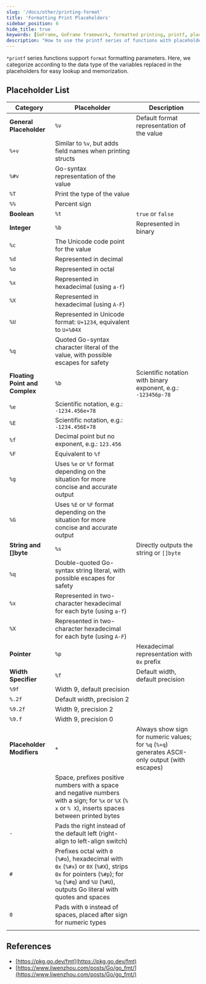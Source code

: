 ```yaml
---
slug: '/docs/other/printing-format'
title: 'Formatting Print Placeholders'
sidebar_position: 6
hide_title: true
keywords: [GoFrame, GoFrame framework, formatted printing, printf, placeholder, data type, Go syntax, boolean, integer, float]
description: "How to use the printf series of functions with placeholders in GoFrame framework for formatted printing according to data types, including general placeholders, booleans, integers, floats, strings, pointers, etc., to help developers code more efficiently in Go and achieve formatted output."
---
```


`*printf` series functions support `format` formatting parameters. Here, we categorize according to the data type of the variables replaced in the placeholders for easy lookup and memorization.

## Placeholder List

| Category | Placeholder | Description |
| --- | --- | --- |
| **General Placeholder** | `%v` | Default format representation of the value |
| `%+v` | Similar to `%v`, but adds field names when printing structs |
| `%#v` | Go-syntax representation of the value |
| `%T` | Print the type of the value |
| `%%` | Percent sign |
| **Boolean** | `%t` | `true` or `false` |
| **Integer** | `%b` | Represented in binary |
| `%c` | The Unicode code point for the value |
| `%d` | Represented in decimal |
| `%o` | Represented in octal |
| `%x` | Represented in hexadecimal (using `a-f`) |
| `%X` | Represented in hexadecimal (using `A-F`) |
| `%U` | Represented in Unicode format: `U+1234`, equivalent to `U+%04X` |
| `%q` | Quoted Go-syntax character literal of the value, with possible escapes for safety |
| **Floating Point and Complex** | `%b` | Scientific notation with binary exponent, e.g.: `-123456p-78` |
| `%e` | Scientific notation, e.g.: `-1234.456e+78` |
| `%E` | Scientific notation, e.g.: `-1234.456E+78` |
| `%f` | Decimal point but no exponent, e.g.: `123.456` |
| `%F` | Equivalent to `%f` |
| `%g` | Uses `%e` or `%f` format depending on the situation for more concise and accurate output |
| `%G` | Uses `%E` or `%F` format depending on the situation for more concise and accurate output |
| **String and \[\]byte** | `%s` | Directly outputs the string or `[]byte` |
| `%q` | Double-quoted Go-syntax string literal, with possible escapes for safety |
| `%x` | Represented in two-character hexadecimal for each byte (using `a-f`) |
| `%X` | Represented in two-character hexadecimal for each byte (using `A-F`) |
| **Pointer** | `%p` | Hexadecimal representation with `0x` prefix |
| **Width Specifier** | `%f` | Default width, default precision |
| `%9f` | Width 9, default precision |
| `%.2f` | Default width, precision 2 |
| `%9.2f` | Width 9, precision 2 |
| `%9.f` | Width 9, precision 0 |
| **Placeholder Modifiers** | `+` | Always show sign for numeric values; for `%q` (`%+q`) generates ASCII-only output (with escapes) |
| ` ` | Space, prefixes positive numbers with a space and negative numbers with a sign; for `%x` or `%X` (`% x` or `% X`), inserts spaces between printed bytes |
| `-` | Pads the right instead of the default left (right-align to left-align switch) |
| `#` | Prefixes octal with `0` (`%#o`), hexadecimal with `0x` (`%#x`) or `0X` (`%#X`), strips `0x` for pointers (`%#p`); for `%q` (`%#q`) and `%U` (`%#U`), outputs Go literal with quotes and spaces |
| `0` | Pads with `0` instead of spaces, placed after sign for numeric types |
|  |  |  |

## References

- [https://pkg.go.dev/fmt](https://pkg.go.dev/fmt)
- [https://www.liwenzhou.com/posts/Go/go_fmt/](https://www.liwenzhou.com/posts/Go/go_fmt/)